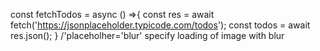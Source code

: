 const fetchTodos = async () =>{
  const res = await fetch('https://jsonplaceholder.typicode.com/todos');
  const todos = await res.json();
}
/'placeholher='blur' specify loading of image with blur
